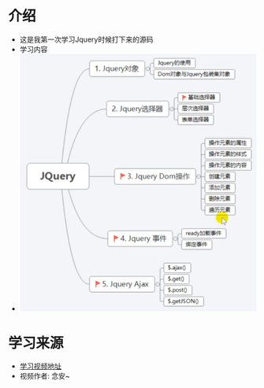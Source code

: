 # 介绍
* 这是我第一次学习Jquery时候打下来的源码
* 学习内容
* ![jQuery学习框架图](/00-jQuery学习的内容框架.png)
# 学习来源
* [学习视频地址](https://www.bilibili.com/video/BV1G5411w7Yr?p=77)
* 视频作者: 念安~